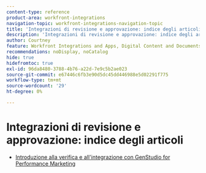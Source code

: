 ```yaml
---
content-type: reference
product-area: workfront-integrations
navigation-topic: workfront-integrations-navigation-topic
title: 'Integrazioni di revisione e approvazione: indice degli articoli'
description: 'Integrazioni di revisione e approvazione: indice degli articoli'
author: Courtney
feature: Workfront Integrations and Apps, Digital Content and Documents
recommendations: noDisplay, noCatalog
hide: true
hidefromtoc: true
exl-id: 96da8480-3788-4b76-a22d-7e9c5b2ae023
source-git-commit: e67446c6fb3e90d5dc45dd446988e5d02291f775
workflow-type: tm+mt
source-wordcount: '29'
ht-degree: 0%

---
```


# Integrazioni di revisione e approvazione: indice degli articoli

* [Introduzione alla verifica e all&#39;integrazione con GenStudio for Performance Marketing](/help/quicksilver/workfront-integrations-and-apps/review-and-approval-integrations/wf-proof-and-genstudio.md)
  <!--* [Get started with the proofing and Creative Cloud Express](/help/quicksilver/workfront-integrations-and-apps/review-and-approval-integrations/wf-proof-and-express.md)-->
